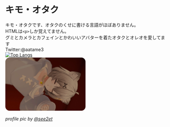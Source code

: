 # キモ・オタク
キモ・オタクです、オタクのくせに書ける言語がほぼありません。<br>
HTMLは`<p>`しか覚えてません。<br>
グミとカメラとカフェインとかわいいアバターを着たオタクとオレオを愛してます<br>
Twitter:@aatame3<br>
[![Top Langs](https://github-readme-stats.vercel.app/api/top-langs/?username=aatame3&layout=compact&theme=holi)](https://github.com/anuraghazra/github-readme-stats)<br>
<a href="https://aata.me"><img src=.\img.webp width="50%" height="50%"></a>

*profile pic by [@see2et](https://github.com/see2et)*
